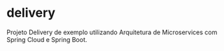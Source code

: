 # delivery
Projeto Delivery de exemplo utilizando Arquitetura de Microservices com Spring Cloud e Spring Boot.
